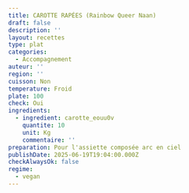 ```yaml
---
title: CAROTTE RAPÉES (Rainbow Queer Naan)
draft: false
description: ''
layout: recettes
type: plat
categories:
  - Accompagnement
auteur: ''
region: ''
cuisson: Non
temperature: Froid
plate: 100
check: Oui
ingredients:
  - ingredient: carotte_eouu0v
    quantite: 10
    unit: Kg
    commentaire: ''
preparation: Pour l'assiette composée arc en ciel
publishDate: 2025-06-19T19:04:00.000Z
checkAlwaysOk: false
regime:
  - vegan
---
```


